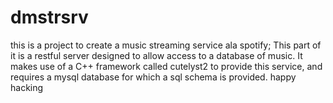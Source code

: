 # dmstrsrv
this is a project to create a music streaming service ala spotify;
This part of it is a restful server designed to allow access to a database of music.
It makes use of a C++ framework called cutelyst2 to provide this service, and requires a mysql database for which a sql schema is provided.
happy hacking
